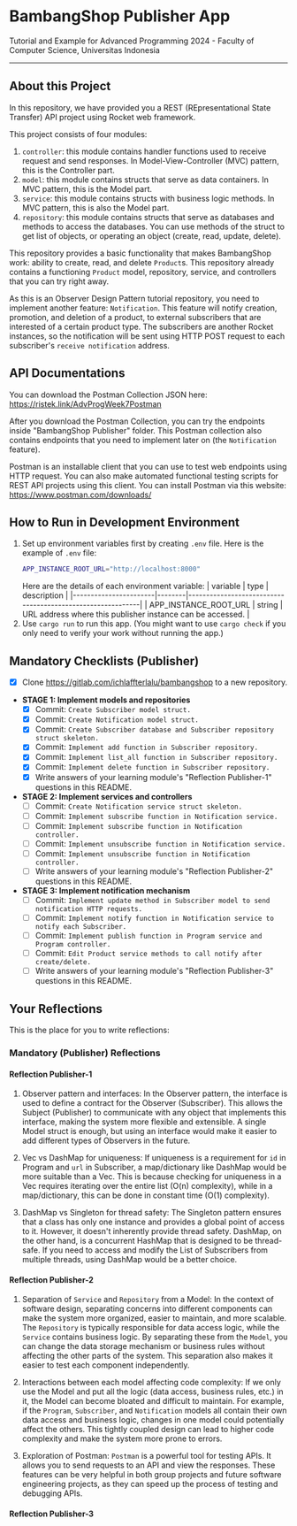 # BambangShop Publisher App
Tutorial and Example for Advanced Programming 2024 - Faculty of Computer Science, Universitas Indonesia

---

## About this Project
In this repository, we have provided you a REST (REpresentational State Transfer) API project using Rocket web framework.

This project consists of four modules:
1.  `controller`: this module contains handler functions used to receive request and send responses.
    In Model-View-Controller (MVC) pattern, this is the Controller part.
2.  `model`: this module contains structs that serve as data containers.
    In MVC pattern, this is the Model part.
3.  `service`: this module contains structs with business logic methods.
    In MVC pattern, this is also the Model part.
4.  `repository`: this module contains structs that serve as databases and methods to access the databases.
    You can use methods of the struct to get list of objects, or operating an object (create, read, update, delete).

This repository provides a basic functionality that makes BambangShop work: ability to create, read, and delete `Product`s.
This repository already contains a functioning `Product` model, repository, service, and controllers that you can try right away.

As this is an Observer Design Pattern tutorial repository, you need to implement another feature: `Notification`.
This feature will notify creation, promotion, and deletion of a product, to external subscribers that are interested of a certain product type.
The subscribers are another Rocket instances, so the notification will be sent using HTTP POST request to each subscriber's `receive notification` address.

## API Documentations

You can download the Postman Collection JSON here: https://ristek.link/AdvProgWeek7Postman

After you download the Postman Collection, you can try the endpoints inside "BambangShop Publisher" folder.
This Postman collection also contains endpoints that you need to implement later on (the `Notification` feature).

Postman is an installable client that you can use to test web endpoints using HTTP request.
You can also make automated functional testing scripts for REST API projects using this client.
You can install Postman via this website: https://www.postman.com/downloads/

## How to Run in Development Environment
1.  Set up environment variables first by creating `.env` file.
    Here is the example of `.env` file:
    ```bash
    APP_INSTANCE_ROOT_URL="http://localhost:8000"
    ```
    Here are the details of each environment variable:
    | variable              | type   | description                                                |
    |-----------------------|--------|------------------------------------------------------------|
    | APP_INSTANCE_ROOT_URL | string | URL address where this publisher instance can be accessed. |
2.  Use `cargo run` to run this app.
    (You might want to use `cargo check` if you only need to verify your work without running the app.)

## Mandatory Checklists (Publisher)
-   [x] Clone https://gitlab.com/ichlaffterlalu/bambangshop to a new repository.
-   **STAGE 1: Implement models and repositories**
    -   [x] Commit: `Create Subscriber model struct.`
    -   [x] Commit: `Create Notification model struct.`
    -   [x] Commit: `Create Subscriber database and Subscriber repository struct skeleton.`
    -   [x] Commit: `Implement add function in Subscriber repository.`
    -   [x] Commit: `Implement list_all function in Subscriber repository.`
    -   [x] Commit: `Implement delete function in Subscriber repository.`
    -   [x] Write answers of your learning module's "Reflection Publisher-1" questions in this README.
-   **STAGE 2: Implement services and controllers**
    -   [ ] Commit: `Create Notification service struct skeleton.`
    -   [ ] Commit: `Implement subscribe function in Notification service.`
    -   [ ] Commit: `Implement subscribe function in Notification controller.`
    -   [ ] Commit: `Implement unsubscribe function in Notification service.`
    -   [ ] Commit: `Implement unsubscribe function in Notification controller.`
    -   [ ] Write answers of your learning module's "Reflection Publisher-2" questions in this README.
-   **STAGE 3: Implement notification mechanism**
    -   [ ] Commit: `Implement update method in Subscriber model to send notification HTTP requests.`
    -   [ ] Commit: `Implement notify function in Notification service to notify each Subscriber.`
    -   [ ] Commit: `Implement publish function in Program service and Program controller.`
    -   [ ] Commit: `Edit Product service methods to call notify after create/delete.`
    -   [ ] Write answers of your learning module's "Reflection Publisher-3" questions in this README.

## Your Reflections
This is the place for you to write reflections:

### Mandatory (Publisher) Reflections

#### Reflection Publisher-1
1. Observer pattern and interfaces: In the Observer pattern, the interface is used to define a contract for the Observer (Subscriber). This allows the Subject (Publisher) to communicate with any object that implements this interface, making the system more flexible and extensible. A single Model struct is enough, but using an interface would make it easier to add different types of Observers in the future.

2. Vec vs DashMap for uniqueness: If uniqueness is a requirement for `id` in Program and `url` in Subscriber, a map/dictionary like DashMap would be more suitable than a Vec. This is because checking for uniqueness in a Vec requires iterating over the entire list (O(n) complexity), while in a map/dictionary, this can be done in constant time (O(1) complexity).

3. DashMap vs Singleton for thread safety: The Singleton pattern ensures that a class has only one instance and provides a global point of access to it. However, it doesn't inherently provide thread safety. DashMap, on the other hand, is a concurrent HashMap that is designed to be thread-safe. If you need to access and modify the List of Subscribers from multiple threads, using DashMap would be a better choice.
#### Reflection Publisher-2
1. Separation of `Service` and `Repository` from a Model: In the context of software design, separating concerns into different components can make the system more organized, easier to maintain, and more scalable. The `Repository` is typically responsible for data access logic, while the `Service` contains business logic. By separating these from the `Model`, you can change the data storage mechanism or business rules without affecting the other parts of the system. This separation also makes it easier to test each component independently.

2. Interactions between each model affecting code complexity: If we only use the Model and put all the logic (data access, business rules, etc.) in it, the Model can become bloated and difficult to maintain. For example, if the `Program`, `Subscriber`, and `Notification` models all contain their own data access and business logic, changes in one model could potentially affect the others. This tightly coupled design can lead to higher code complexity and make the system more prone to errors.

3. Exploration of Postman: `Postman` is a powerful tool for testing APIs. It allows you to send requests to an API and view the responses. These features can be very helpful in both group projects and future software engineering projects, as they can speed up the process of testing and debugging APIs.

#### Reflection Publisher-3
